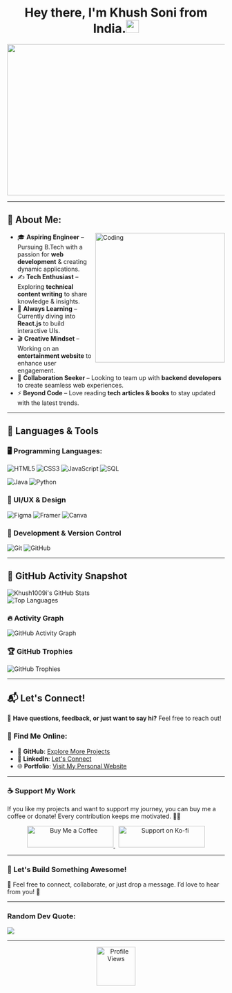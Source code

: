 
<h1 align="center">Hey there, I'm Khush Soni from India.<img src="https://media.giphy.com/media/hvRJCLFzcasrR4ia7z/giphy.gif" width="30px"></h1>
<div align="center">
<img src="https://media4.giphy.com/media/11KzOet1ElBDz2/giphy.gif?cid=6c09b952ufa3xxbbm0mpuadm2zaik3wjp4m9luz2ly0lyz8d&ep=v1_internal_gif_by_id&rid=giphy.gif&ct=g" height="350" width="700">

</div>

---



## 🚀 About Me: 
<img align="right" alt="Coding" width="300" src="https://user-images.githubusercontent.com/74038190/219923809-b86dc415-a0c2-4a38-bc88-ad6cf06395a8.gif">

- 🎓 **Aspiring Engineer** – Pursuing B.Tech with a passion for **web development** & creating dynamic applications.  
- ✍️ **Tech Enthusiast** – Exploring **technical content writing** to share knowledge & insights.  
- 📖 **Always Learning** – Currently diving into **React.js** to build interactive UIs.  
- 🎬 **Creative Mindset** – Working on an **entertainment website** to enhance user engagement.  
- 🤝 **Collaboration Seeker** – Looking to team up with **backend developers** to create seamless web experiences.  
- ⚡ **Beyond Code** – Love reading **tech articles & books** to stay updated with the latest trends.  

---

 
## 🚀 Languages & Tools  

### 🖥️ Programming Languages:
![HTML5](https://img.shields.io/badge/HTML5-%23E34F26.svg?style=flat&logo=html5&logoColor=white)   ![CSS3](https://img.shields.io/badge/CSS3-%231572B6.svg?style=flat&logo=css3&logoColor=white)  ![JavaScript](https://img.shields.io/badge/JavaScript-%23F7DF1E.svg?style=flat&logo=javascript&logoColor=black)   ![SQL](https://img.shields.io/badge/SQL-%234479A1.svg?style=flat&logo=mysql&logoColor=white)  

![Java](https://img.shields.io/badge/Java-%23ED8B00.svg?style=flat&logo=openjdk&logoColor=white)  ![Python](https://img.shields.io/badge/Python-%233776AB.svg?style=flat&logo=python&logoColor=white)  



### 🎨 UI/UX & Design  
![Figma](https://img.shields.io/badge/Figma-%23F24E1E.svg?style=flat&logo=figma&logoColor=white)   ![Framer](https://img.shields.io/badge/Framer-%230055FF.svg?style=flat&logo=framer&logoColor=white)  ![Canva](https://img.shields.io/badge/Canva-%2300C4CC.svg?style=flat&logo=canva&logoColor=white)  

### 🔧 Development & Version Control  
![Git](https://img.shields.io/badge/Git-%23F05032.svg?style=flat&logo=git&logoColor=white)   ![GitHub](https://img.shields.io/badge/GitHub-%23181717.svg?style=flat&logo=github&logoColor=white)  

---

<div>

## 🚀 **GitHub Activity Snapshot** 

![Khush1009i's GitHub Stats](https://github-readme-stats.vercel.app/api?username=Khush1009i&show_icons=true&theme=tokyonight&hide_border=true)  
![Top Languages](https://github-readme-stats.vercel.app/api/top-langs/?username=Khush1009i&layout=compact&theme=tokyonight&hide_border=true)  

### 🔥 **Activity Graph**  
![GitHub Activity Graph](https://github-readme-activity-graph.vercel.app/graph?username=Khush1009i&theme=tokyonight)

### 🏆 **GitHub Trophies**  
![GitHub Trophies](https://github-profile-trophy.vercel.app/?username=Khush1009i&theme=tokyonight&no-frame=true&margin-w=15)

</div>


---

## 📬 **Let's Connect!**  

🌟 **Have questions, feedback, or just want to say hi?** Feel free to reach out!  

### 🔗 **Find Me Online:**  

- 🚀 **GitHub**: [Explore More Projects](https://github.com/khush1009i)  
- 💼 **LinkedIn**: [Let's Connect](https://www.linkedin.com/in/khush-soni?utm_source=share&utm_campaign=share_via&utm_content=profile&utm_medium=android_app)  
- 🌐 **Portfolio**: [Visit My Personal Website](https://khushsoni.framer.website/)  

---

### ☕ **Support My Work**  

If you like my projects and want to support my journey, you can buy me a coffee or donate! Every contribution keeps me motivated. 🚀💙  

<p align="center">
  <a href="https://www.buymeacoffee.com/khush_soni">
    <img src="https://cdn.buymeacoffee.com/buttons/v2/default-yellow.png" height="50" width="200" alt="Buy Me a Coffee">
  </a>
  &nbsp;
  <a href="https://ko-fi.com/khushsoni">
    <img src="https://cdn.ko-fi.com/cdn/kofi3.png?v=3" height="50" width="200" alt="Support on Ko-fi">
  </a>
</p>  

---

### 📩 Let's Build Something Awesome!  
💌 Feel free to connect, collaborate, or just drop a message. I’d love to hear from you! 🚀  

---


### Random Dev Quote:<br>
  ![](https://quotes-github-readme.vercel.app/api?type=horizontal&theme=radical)

--- 

<div align="center"><img src="https://komarev.com/ghpvc/?username=khush1009i&color=dc143c&style=for-the-badge" alt="Profile Views" style="height:90";>
</div>
